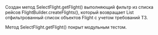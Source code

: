 Создан метод SelectFlight.getFlight() выполняющий фильтр из списка рейсов FlightBuilder.createFlights(),
который возвращает List<Flight> отфильтрованный список объектов Flight с учетом требований ТЗ.

Метод SelectFlight.getFlight() покрыт модульным тестом.
